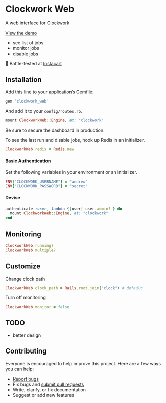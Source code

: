 # Clockwork Web

A web interface for Clockwork

[View the demo](https://clockwork-web.herokuapp.com/)

- see list of jobs
- monitor jobs
- disable jobs

:tangerine: Battle-tested at [Instacart](https://www.instacart.com)

## Installation

Add this line to your application’s Gemfile:

```ruby
gem 'clockwork_web'
```

And add it to your `config/routes.rb`.

```ruby
mount ClockworkWeb::Engine, at: "clockwork"
```

Be sure to secure the dashboard in production.

To see the last run and disable jobs, hook up Redis in an initializer.

```ruby
ClockworkWeb.redis = Redis.new
```

#### Basic Authentication

Set the following variables in your environment or an initializer.

```ruby
ENV["CLOCKWORK_USERNAME"] = "andrew"
ENV["CLOCKWORK_PASSWORD"] = "secret"
```

#### Devise

```ruby
authenticate :user, lambda {|user| user.admin? } do
  mount ClockworkWeb::Engine, at: "clockwork"
end
```

## Monitoring

```ruby
ClockworkWeb.running?
ClockworkWeb.multiple?
```

## Customize

Change clock path

```ruby
ClockworkWeb.clock_path = Rails.root.join("clock") # default
```

Turn off monitoring

```ruby
ClockworkWeb.monitor = false
```

## TODO

- better design

## Contributing

Everyone is encouraged to help improve this project. Here are a few ways you can help:

- [Report bugs](https://github.com/ankane/clockwork_web/issues)
- Fix bugs and [submit pull requests](https://github.com/ankane/clockwork_web/pulls)
- Write, clarify, or fix documentation
- Suggest or add new features
